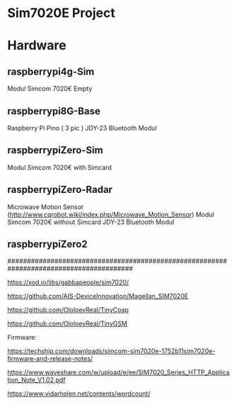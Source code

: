 # Sim7020E Project

# Hardware 

## raspberrypi4g-Sim
Modul Simcom 7020€ Empty

## raspberrypi8G-Base
Raspberry Pi Pino ( 3 pic )
JDY-23 Bluetooth Modul

## raspberrypiZero-Sim
Modul Simcom 7020€ with Simcard
 
## raspberrypiZero-Radar
Microwave Motion Sensor (http://www.cqrobot.wiki/index.php/Microwave_Motion_Sensor)
Modul Simcom 7020€ without Simcard
JDY-23 Bluetooth Modul


## raspberrypiZero2





########################################################################################

https://xod.io/libs/gabbapeople/sim7020/

https://github.com/AIS-DeviceInnovation/Magellan_SIM7020E

https://github.com/OloloevReal/TinyCoap

https://github.com/OloloevReal/TinyGSM


Firmware:

https://techship.com/downloads/simcom-sim7020e-1752b11sim7020e-firmware-and-release-notes/


https://www.waveshare.com/w/upload/e/ee/SIM7020_Series_HTTP_Application_Note_V1.02.pdf

https://www.vidarholen.net/contents/wordcount/
